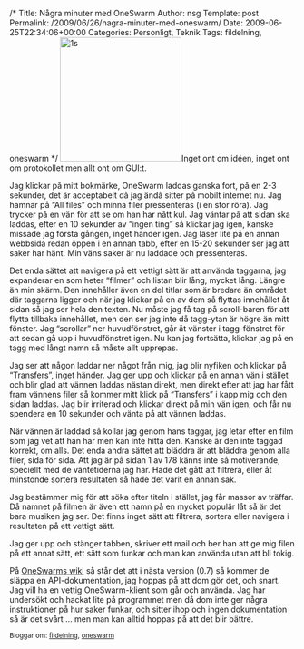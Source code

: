/*
 Title: Några minuter med OneSwarm
 Author: nsg
 Template: post
 Permalink: /2009/06/26/nagra-minuter-med-oneswarm/
 Date: 2009-06-25T22:34:06+00:00
 Categories: Personligt, Teknik
 Tags: fildelning, oneswarm
*/
<img class="alignright size-full wp-image-155" title="1s" src="http://nsg.cc/wp-content/uploads/2009/06/1s.gif" alt="1s" width="214" height="219" />Inget ont om idéen, inget ont om protokollet men allt ont om GUI:t.

Jag klickar på mitt bokmärke, OneSwarm laddas ganska fort, på en 2-3 sekunder, det är acceptabelt då jag ändå sitter på mobilt internet nu. Jag hamnar på &#8220;All files&#8221; och minna filer pressenteras (i en stor röra). Jag trycker på en vän för att se om han har nått kul. Jag väntar på att sidan ska laddas, efter en 10 sekunder av &#8220;ingen ting&#8221; så klickar jag igen, kanske missade jag första gången, inget händer igen. Jag läser lite på en annan webbsida redan öppen i en annan tabb, efter en 15-20 sekunder ser jag att saker har hänt. Min väns saker är nu laddade och pressenteras.

Det enda sättet att navigera på ett vettigt sätt är att använda taggarna, jag expanderar en som heter &#8220;filmer&#8221; och listan blir lång, mycket lång. Längre än min skärm. Den innehåller även en del titlar som är bredare än området där taggarna ligger och när jag klickar på en av dem så flyttas innehållet åt sidan så jag ser hela den texten. Nu måste jag få tag på scroll-baren för att flytta tillbaka innehållet, men den ser jag inte då tagg-ytan är högre än mitt fönster. Jag &#8220;scrollar&#8221; ner huvudfönstret, går åt vänster i tagg-fönstret för att sedan gå upp i huvudfönstret igen. Nu kan jag fortsätta, klickar jag på en tagg med långt namn så måste allt upprepas.

Jag ser att någon laddar ner något från mig, jag blir nyfiken och klickar på &#8220;Transfers&#8221;, inget händer. Jag ger upp och klickar på en annan vän i stället och blir glad att vännen laddas nästan direkt, men direkt efter att jag har fått fram vännens filer så kommer mitt klick på &#8220;Transfers&#8221; i kapp mig och den sidan laddas. Jag blir irriterad och klickar direkt på min vän igen, och får nu spendera en 10 sekunder och vänta på att vännen laddas.

När vännen är laddad så kollar jag genom hans taggar, jag letar efter en film som jag vet att han har men kan inte hitta den. Kanske är den inte taggad korrekt, om alls. Det enda andra sättet att bläddra är att bläddra genom alla filer, sida för sida. Att jag är på sidan 1 av 178 känns inte så motiverande, speciellt med de väntetiderna jag har. Hade det gått att filtrera, eller åt minstonde sortera resultaten så hade det varit en annan sak.

Jag bestämmer mig för att söka efter titeln i stället, jag får massor av träffar. Då namnet på filmen är även ett namn på en mycket populär låt så är det bara musiken jag ser. Det finns inget sätt att filtrera, sortera eller navigera i resultaten på ett vettigt sätt.

Jag ger upp och stänger tabben, skriver ett mail och ber han att ge mig filen på ett annat sätt, ett sätt som funkar och man kan använda utan att bli tokig.

På [OneSwarms wiki][1] så står det att i nästa version (0.7) så kommer de släppa en API-dokumentation, jag hoppas på att dom gör det, och snart. Jag vill ha en vettig OneSwarm-klient som går och använda. Jag har undersökt och hackat lite på programmet men då dom inte ger några instruktioner på hur saker funkar, och sitter ihop och ingen dokumentation så är det svårt &#8230; men man kan alltid hoppas på att det blir bättre.

<small> <p class='technorati-tags'>
  Bloggar om: <a class='technorati-link' href='http://bloggar.se/om/fildelning' rel='tag' target='_self'>fildelning</a>, <a class='technorati-link' href='http://bloggar.se/om/oneswarm' rel='tag' target='_self'>oneswarm</a>
</p></small>

 [1]: http://wiki.oneswarm.org/index.php/Version_0.7